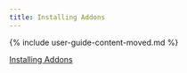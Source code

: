 ```yaml
---
title: Installing Addons
---
```


{% include user-guide-content-moved.md %}

[Installing Addons](/docs/concepts/cluster-administration/addons/)
